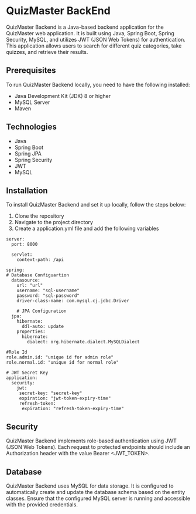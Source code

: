 # QuizMaster BackEnd
QuizMaster Backend is a Java-based backend application for the QuizMaster web application. It is built using Java, Spring Boot, Spring Security, MySQL, and utilizes JWT (JSON Web Tokens) for authentication. This application allows users to search for different quiz categories, take quizzes, and retrieve their results.

## Prerequisites
To run QuizMaster Backend locally, you need to have the following installed:

- Java Development Kit (JDK) 8 or higher
- MySQL Server
- Maven

## Technologies
- Java
- Spring Boot
- Spring JPA
- Spring Security
- JWT
- MySQL

## Installation
To install QuizMaster Backend and set it up locally, follow the steps below:
1. Clone the repository
2. Navigate to the project directory
3. Create a application.yml file and add the following variables

```
server:
  port: 8000
  
  servlet:
    context-path: /api
  
spring:
# Database Configuartion
  datasource:
    url: "url"
    username: "sql-username"
    password: "sql-password"
    driver-class-name: com.mysql.cj.jdbc.Driver
    
    # JPA Configuration
  jpa:
    hibernate:
      ddl-auto: update
    properties:
      hibernate:
        dialect: org.hibernate.dialect.MySQLDialect 
      
#Role Id
role.admin.id: "unique id for admin role"
role.normal.id: "unique id for normal role"      

# JWT Secret Key
application:
  security:
    jwt:
     secret-key: "secret-key"
     expiration: "jwt-token-expiry-time"
     refresh-token:
      expiration: "refresh-token-expiry-time"
``` 

## Security
QuizMaster Backend implements role-based authentication using JWT (JSON Web Tokens). Each request to protected endpoints should include an Authorization header with the value Bearer <JWT_TOKEN>.
## Database
QuizMaster Backend uses MySQL for data storage. It is configured to automatically create and update the database schema based on the entity classes. Ensure that the configured MySQL server is running and accessible with the provided credentials.